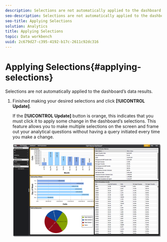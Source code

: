 ```yaml
---
description: Selections are not automatically applied to the dashboard’s data results.
seo-description: Selections are not automatically applied to the dashboard’s data results.
seo-title: Applying Selections
solution: Analytics
title: Applying Selections
topic: Data workbench
uuid: 2c679d27-c395-4192-b17c-2611c92dc316
---
```


# Applying Selections{#applying-selections}

Selections are not automatically applied to the dashboard’s data results.

1. Finished making your desired selections and click **[!UICONTROL Update]**.

   If the **[!UICONTROL Update]** button is orange, this indicates that you must click it to apply some change in the dashboard’s selections. This feature allows you to make multiple selections on the screen and frame out your analytical questions without having a query initiated every time you make a change.

   ![](assets/selection_update.png)

